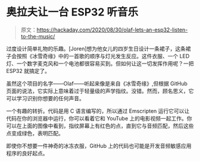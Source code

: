 # 奥拉夫让一台 ESP32 听音乐

> 原文：<https://hackaday.com/2020/08/30/olaf-lets-an-esp32-listen-to-the-music/>

过度设计简单礼物的乐趣。[Joren]想为他女儿的四岁生日设计一条裙子，这条裙子会按照《冰雪奇缘》中的一首歌的顺序与灯光发生反应。这件衣服、一个 LED 灯、一个数字麦克风和一个电池都很容易买到。但如何让这一切发挥作用呢？一把 ESP32 就搞定了。

虽然这个项目的名字——Olaf——听起来像是来自《冰雪奇缘》,但根据 GitHub 页面的说法，它实际上意味着过于轻量级的声学指纹。没错。然而，顾名思义，它可以学习识别你想要的任何声音。

一个有趣的转折。代码是用 C 语言编写的，所以通过 Emscripten 运行它可以让代码在你的浏览器中运行，你可以看着它和 YouTube 上的电影视频一起工作。你可以在上面的图像中看到，指纹屏幕上有红色的点，直到它与音频匹配，然后这些点变成绿色，表明匹配。

即使你不想要一件神奇的冰冻衣服，GitHub 上的代码也可能是开发音频敏感应用程序的良好起点。